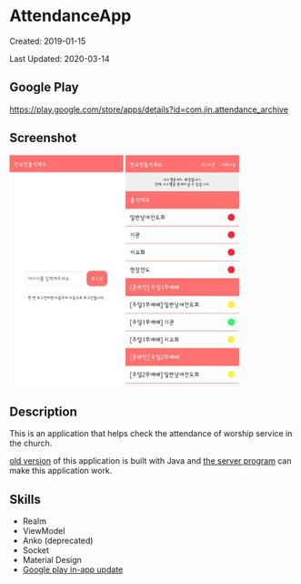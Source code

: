 # AttendanceApp

Created: 2019-01-15

Last Updated: 2020-03-14

## Google Play

https://play.google.com/store/apps/details?id=com.jin.attendance_archive

## Screenshot

<img src="screenshot/AttendanceApp1.jpg" width="200"> <img src="screenshot/AttendanceApp2.jpg" width="200">

## Description

This is an application that helps check the attendance of worship service in the church.

[old version](https://github.com/JinSagong/AttendanceApp-OldVersion) of this application is built with Java and [the server program](https://github.com/JinSagong/AttendanceServer) can make this application work.

## Skills

* Realm
* ViewModel
* Anko (deprecated)
* Socket
* Material Design
* [Google play in-app update](https://developer.android.com/guide/playcore/in-app-updates)
